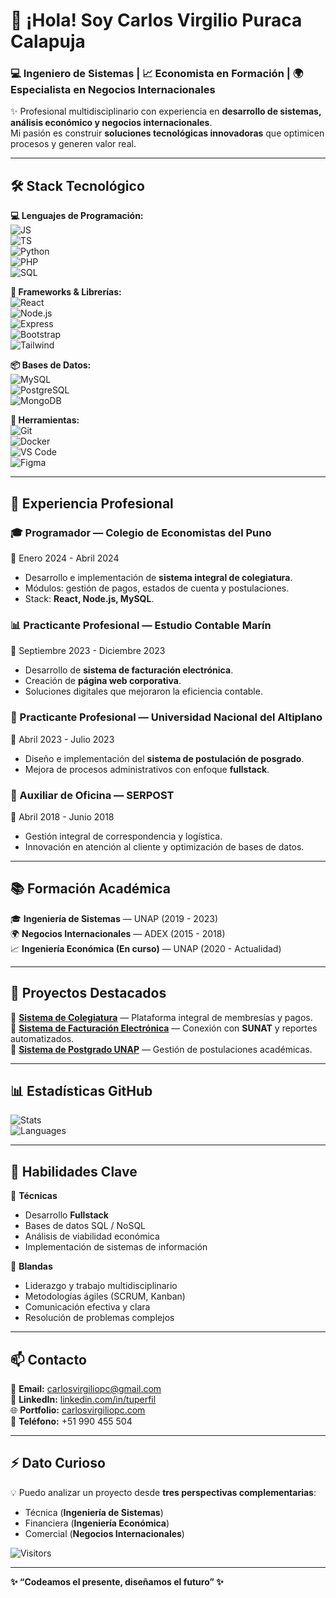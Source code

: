 # 👋 ¡Hola! Soy **Carlos Virgilio Puraca Calapuja**

### 💻 Ingeniero de Sistemas | 📈 Economista en Formación | 🌍 Especialista en Negocios Internacionales  

✨ Profesional multidisciplinario con experiencia en **desarrollo de sistemas, análisis económico y negocios internacionales**.  
Mi pasión es construir **soluciones tecnológicas innovadoras** que optimicen procesos y generen valor real.  

---

## 🛠️ Stack Tecnológico  

**💻 Lenguajes de Programación:**  
![JS](https://img.shields.io/badge/JavaScript-ES6+-F7DF1E?logo=javascript&logoColor=black&style=for-the-badge)  
![TS](https://img.shields.io/badge/TypeScript-3178C6?logo=typescript&logoColor=white&style=for-the-badge)  
![Python](https://img.shields.io/badge/Python-3776AB?logo=python&logoColor=white&style=for-the-badge)  
![PHP](https://img.shields.io/badge/PHP-777BB4?logo=php&logoColor=white&style=for-the-badge)  
![SQL](https://img.shields.io/badge/SQL-336791?logo=postgresql&logoColor=white&style=for-the-badge)  

**🚀 Frameworks & Librerías:**  
![React](https://img.shields.io/badge/React-61DAFB?logo=react&logoColor=black&style=for-the-badge)  
![Node.js](https://img.shields.io/badge/Node.js-339933?logo=node.js&logoColor=white&style=for-the-badge)  
![Express](https://img.shields.io/badge/Express.js-000000?logo=express&logoColor=white&style=for-the-badge)  
![Bootstrap](https://img.shields.io/badge/Bootstrap-7952B3?logo=bootstrap&logoColor=white&style=for-the-badge)  
![Tailwind](https://img.shields.io/badge/Tailwind_CSS-38B2AC?logo=tailwind-css&logoColor=white&style=for-the-badge)  

**📦 Bases de Datos:**  
![MySQL](https://img.shields.io/badge/MySQL-005C84?logo=mysql&logoColor=white&style=for-the-badge)  
![PostgreSQL](https://img.shields.io/badge/PostgreSQL-4169E1?logo=postgresql&logoColor=white&style=for-the-badge)  
![MongoDB](https://img.shields.io/badge/MongoDB-47A248?logo=mongodb&logoColor=white&style=for-the-badge)  

**🔧 Herramientas:**  
![Git](https://img.shields.io/badge/Git-F05032?logo=git&logoColor=white&style=for-the-badge)  
![Docker](https://img.shields.io/badge/Docker-2496ED?logo=docker&logoColor=white&style=for-the-badge)  
![VS Code](https://img.shields.io/badge/VS%20Code-0078D4?logo=visualstudiocode&logoColor=white&style=for-the-badge)  
![Figma](https://img.shields.io/badge/Figma-F24E1E?logo=figma&logoColor=white&style=for-the-badge)  

---

## 💼 Experiencia Profesional  

### 🎓 Programador — **Colegio de Economistas del Puno**  
📅 Enero 2024 - Abril 2024  
- Desarrollo e implementación de **sistema integral de colegiatura**.  
- Módulos: gestión de pagos, estados de cuenta y postulaciones.  
- Stack: **React, Node.js, MySQL**.  

### 📊 Practicante Profesional — **Estudio Contable Marín**  
📅 Septiembre 2023 - Diciembre 2023  
- Desarrollo de **sistema de facturación electrónica**.  
- Creación de **página web corporativa**.  
- Soluciones digitales que mejoraron la eficiencia contable.  

### 🏫 Practicante Profesional — **Universidad Nacional del Altiplano**  
📅 Abril 2023 - Julio 2023  
- Diseño e implementación del **sistema de postulación de posgrado**.  
- Mejora de procesos administrativos con enfoque **fullstack**.  

### 📮 Auxiliar de Oficina — **SERPOST**  
📅 Abril 2018 - Junio 2018  
- Gestión integral de correspondencia y logística.  
- Innovación en atención al cliente y optimización de bases de datos.  

---

## 📚 Formación Académica  

🎓 **Ingeniería de Sistemas** — UNAP (2019 - 2023)  
🌍 **Negocios Internacionales** — ADEX (2015 - 2018)  
📈 **Ingeniería Económica (En curso)** — UNAP (2020 - Actualidad)  

---

## 🚀 Proyectos Destacados  

🔹 [**Sistema de Colegiatura**](https://github.com/tuusuario/sistema-colegiatura) — Plataforma integral de membresías y pagos.  
🔹 [**Sistema de Facturación Electrónica**](https://github.com/tuusuario/facturacion-electronica) — Conexión con **SUNAT** y reportes automatizados.  
🔹 [**Sistema de Postgrado UNAP**](https://github.com/tuusuario/sistema-postgrado) — Gestión de postulaciones académicas.  

---

## 📊 Estadísticas GitHub  

![Stats](https://github-readme-stats.vercel.app/api?username=tuusuario&show_icons=true&theme=tokyonight&hide_border=true)  
![Languages](https://github-readme-stats.vercel.app/api/top-langs/?username=tuusuario&layout=compact&theme=tokyonight&hide_border=true)  

---

## 🌟 Habilidades Clave  

🔹 **Técnicas**  
- Desarrollo **Fullstack**  
- Bases de datos SQL / NoSQL  
- Análisis de viabilidad económica  
- Implementación de sistemas de información  

🔹 **Blandas**  
- Liderazgo y trabajo multidisciplinario  
- Metodologías ágiles (SCRUM, Kanban)  
- Comunicación efectiva y clara  
- Resolución de problemas complejos  

---

## 📫 Contacto  

📧 **Email:** [carlosvirgiliopc@gmail.com](mailto:carlosvirgiliopc@gmail.com)  
💼 **LinkedIn:** [linkedin.com/in/tuperfil](https://linkedin.com/in/tuperfil)  
🌐 **Portfolio:** [carlosvirgiliopc.com](http://carlosvirgiliopc.com)  
📱 **Teléfono:** +51 990 455 504  

---

## ⚡ Dato Curioso  

💡 Puedo analizar un proyecto desde **tres perspectivas complementarias**:  
- Técnica (**Ingeniería de Sistemas**)  
- Financiera (**Ingeniería Económica**)  
- Comercial (**Negocios Internacionales**)  

![Visitors](https://komarev.com/ghpvc/?username=tuusuario&color=blueviolet&style=flat)  

---

**✨ “Codeamos el presente, diseñamos el futuro” ✨**
